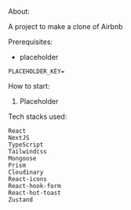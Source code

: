 About:

A project to make a clone of Airbnb

Prerequisites:
* placeholder
```
PLACEHOLDER_KEY=
```

How to start:
1. Placeholder

Tech stacks used:

    React
    NextJS
    TypeScript
    Tailwindcss
    Mongoose
    Prism
    Cloudinary
    React-icons
    React-hook-form
    React-hot-toast
    Zustand

